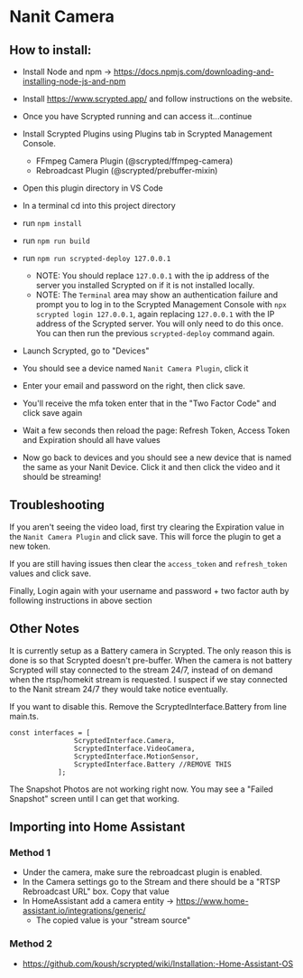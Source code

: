 
# Nanit Camera
## How to install:
- Install Node and npm -> https://docs.npmjs.com/downloading-and-installing-node-js-and-npm  
- Install https://www.scrypted.app/ and follow instructions on the website.  
- Once you have Scrypted running and can access it...continue  
- Install Scrypted Plugins using Plugins tab in Scrypted Management Console.
    - FFmpeg Camera Plugin (@scrypted/ffmpeg-camera) 
    - Rebroadcast Plugin (@scrypted/prebuffer-mixin)

- Open this plugin directory in VS Code  
- In a terminal cd into this project directory  
- run `npm install` 
- run `npm run build` 
- run `npm run scrypted-deploy 127.0.0.1` 
  - NOTE: You should replace `127.0.0.1` with the ip address of the server you installed Scrypted on if it is not installed locally.
  - NOTE: The `Terminal` area may show an authentication failure and prompt you to log in to the Scrypted Management Console with `npx scrypted login 127.0.0.1`, again replacing `127.0.0.1` with the IP address of the Scrypted server. You will only need to do this once. You can then run the previous `scrypted-deploy` command again.
  
- Launch Scrypted, go to "Devices"  
- You should see a device named `Nanit Camera Plugin`, click it  
- Enter your email and password on the right, then click save.   
- You'll receive the mfa token enter that in the "Two Factor Code" and click save again  
- Wait a few seconds then reload the page: Refresh Token, Access Token and Expiration should all have values  
- Now go back to devices and you should see a new device that is named the same as your Nanit Device. Click it and then click the video and it should be streaming!  


## Troubleshooting

If you aren't seeing the video load, first try clearing the Expiration value in the `Nanit Camera Plugin` and click save. This will force the plugin to get a new token.  

If you are still having issues then clear the `access_token` and `refresh_token` values and click save. 

Finally, Login again with your username and password + two factor auth by following instructions in above section

## Other Notes
It is currently setup as a Battery camera in Scrypted. The only reason this is done is so that Scrypted doesn't pre-buffer. When the camera is not battery Scrypted will stay connected to the stream 24/7, instead of on demand when the rtsp/homekit stream is requested. I suspect if we stay connected to the Nanit stream 24/7 they would take notice eventually.   

If you want to disable this. Remove the ScryptedInterface.Battery from line main.ts.  
```
const interfaces = [
                ScryptedInterface.Camera,
                ScryptedInterface.VideoCamera,
                ScryptedInterface.MotionSensor,
                ScryptedInterface.Battery //REMOVE THIS
            ];
 ```

 The Snapshot Photos are not working right now. You may see a "Failed Snapshot" screen until I can get that working. 
 

## Importing into Home Assistant
### Method 1
- Under the camera, make sure the rebroadcast plugin is enabled. 
- In the Camera settings go to the Stream and there should be a "RTSP Rebroadcast URL" box. Copy that value
- In HomeAssistant add a camera entity -> https://www.home-assistant.io/integrations/generic/ 
  - The copied value is your "stream source"
  
### Method 2
- https://github.com/koush/scrypted/wiki/Installation:-Home-Assistant-OS
